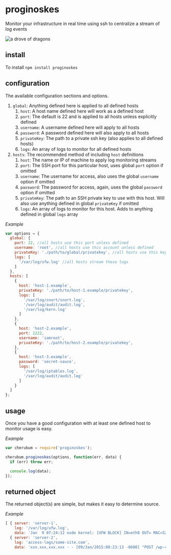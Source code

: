 # proginoskes
Monitor your infrastructure in real time using ssh to centralize a stream of log events

![a drove of dragons](http://25.media.tumblr.com/tumblr_m8jmo41oDw1qz88jjo1_500.jpg)

## install ##
To install `npm install proginoskes`

## configuration ##
The available configuration sections and options.

1. `global`: Anything defined here is applied to all defined hosts
    1. `host`: A host name defined here will work as a defined host
    2. `port`: The default is 22 and is applied to all hosts unless explicitly defined
    3. `username`: A username defined here will apply to all hosts
    4. `password`: A password defined here will also apply to all hosts
    5. `privateKey`: The path to a private ssh key (also applies to all defined hosts)
    6. `logs`: An array of logs to monitor for all defined hosts
2. `hosts`: The recommended method of including `host` definitions
    1. `host`: The name or IP of machine to apply log monitoring streams
    2. `port`: The SSH port for this particular host, uses global `port` option if omitted
    3. `username`: The username for access, also uses the global `username` option if omitted
    4. `password`: The password for access, again, uses the global `password` option if omitted
    5. `privateKey`: The path to an SSH private key to use with this host. Will also use anything defined in global `privateKey` if omitted
    6. `logs`: An array of logs to monitor for this host. Adds to anything defined in global `logs` array

_Example_
```javascript
var options = {
  global: {
    port: 22, //all hosts use this port unless defined
    username: 'root', //all hosts use this account unless defined
    privateKey: './path/to/global/privatekey', //all hosts use this key unless defined
    logs: [
      '/var/log/ufw.log' //all hosts stream these logs
    ]
  },
  hosts: [
    {
      host: 'host-1.example',
      privateKey: './path/to/host-1.example/privatekey',
      logs: [
        '/var/log/snort/snort.log',
        '/var/log/audit/audit.log',
        '/var/log/kern.log'
      ]
    },
    {
      host: 'host-2.example',
      port: 2222,
      username: 'iamroot',
      privateKey: './path/to/host-2.example/privatekey',
    },
    {
      host: 'host-3.example',
      password: 'secret-sauce',
      logs: [
        '/var/log/iptables.log',
        '/var/log/audit/audit.log'
      ]
    }
  ]
};
```

## usage ##
Once you have a good configuration with at least one defined host to monitor
usage is easy.

_Example_
```javascript
var cherubum = require('proginoskes');

cherubum.proginoskes(options, function(err, data) {
  if (err) throw err;

  console.log(data);
});
```

## returned object ##
The returned object(s) are simple, but makes it easy to determine source.

_Example_
```javascript 
[ { server: 'server-1',
    log: '/var/log/ufw.log',
    data: 'Jan  9 07:24:12 node kernel: [UFW BLOCK] IN=eth0 OUT= MAC=52:54:00:12:34:56:52:55:0a:00:02:02:08:00 SRC=192.168.2.8 DST=10.0.2.15 LEN=44 TOS=0x00 PREC=0x00 TTL=64 ID=1593 PROTO=TCP SPT=60948 DPT=443 WINDOW=8760 RES=0x00 SYN URGP=0' },
  { server: 'server-2',
    log: 'access-logs/some-site.com',
    data: 'xxx.xxx.xxx.xxx - - [09/Jan/2015:08:23:13 -0600] "POST /wp-cron.php?doing_wp_cron=1420813393.8197140693664550781250 HTTP/1.0" 200 - "-" "WordPress/4.0.1; http://some-site.com"' } ]
```
